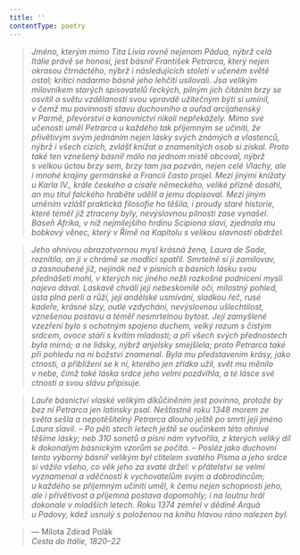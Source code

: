 ```yaml
---
title: ''
contentType: poetry
---
```


<section>

> 

> 

> 

> _Jméno, kterým mimo Tita Livia rovně nejenom Pádua, nýbrž celá Itálie právě se honosí, jest básníř František Petrarca, který nejen okrasou čtrnáctého, nýbrž i následujících století v učeném světě ostal; kritici nadarmo básně jeho lehčiti usilovali. Jsa velikým milovníkem starých spisovatelů řeckých, pilným jich čítáním brzy se osvítil a světu vzdělaností svou vpravdě užitečným býti si umínil, v čemž mu povinnosti stavu duchovního a ouřad arcijahenský v Parmě, převorství a kanovnictví nikoli nepřekážely. Mimo své učenosti uměl Petrarca u každého tak příjemným se učiniti, že přívětivým svým jednáním nejen lásky svých známých a vlastenců, nýbrž i všech cizích, zvlášť knížat a znamenitých osob si získal. Proto také ten vznešený básníř málo na jednom místě obcoval, nýbrž s velkou úctou brzy sem, brzy tam jsa pozván, nejen celé Vlachy, ale i mnohé krajiny ger­mánské a Francii často projel. Mezi jinými knížaty u Karla IV., krále českého a císaře německého, veliké přízně dosáhl, an mu titul falckého hraběte udělil a jemu dopisoval. Mezi jiným uměním vzlášť praktická filosofie ho těšila, i proudy staré historie, které téměř již ztraceny byly, nevýslovnou pilnosti zase vynašel. Báseň Afrika, v níž nejmilejšího hrdinu Scipiona slaví, zjednala mu bobkový věnec, který v Římě na Kapitolu s velikou slavností obdržel._

> _Jeho ohnivou obrazotvornou mysl krásná žena, Laura de Sade, roznítila, an ji v chrámě se modlící spatřil. Smrtelně si ji zamilovav, a zasnoubené již, nejinák než v písních a básních lásku svou přednášeti mohl, v kterých nic jiného nežli rozkošné podnícení mysli najevo dával. Laskavě chválí její nebeskomilé oči, milostný pohled, ústa plná perlí a růží, její andělské usmívání, sladkou řeč, rusé kadeře, krásné slzy, outlé vzdychání, nevýslovnou ušlechtilost, vznešenou postavu a téměř nesmrtelnou bytost. Její zamyšlené vzezření bylo s ochotným spojeno duchem, velký rozum s čistým srdcem, ovoce stáří s kvítím mladosti; a při všech svých přednostech byla mírná; a ne lidsky, nýbrž anjelsky smejšlela; proto Petrarca také při pohledu na ni božství znamenal. Byla mu představením krásy, jako ctnosti, a přiblížení se k ní, kterého jen zřídka užil, svět mu měnilo v nebe, čímž také láska srdce jeho velmi pozdvihla, a té lásce své ctnosti a svou slávu připisuje._

> _Lauře básnictví vlaské velikým díkůčiněním jest povinno, protože by bez ní Petrarca jen latinsky psal. Nešťastně roku 1348 morem ze světa sešla a nepotěšitelný Petrarca dlouho ještě po smrti její jméno Laura slavil. – Po pěti stech letech ještě se oučinkem této ohnivé těšíme lásky; neb 310 sonetů a písní nám vytvořila, z kterých veliký díl k dokonalým básnickým vzorům se počítá. – Posléz jako duchovní tento výborný básníř velikým byl ctitelem svatého Písma a jeho srdce si vážilo všeho, co věk jeho za svaté držel: v přátelství se velmi vyznamenal a vděčností k vychovatelům svým a dobrodincům; u každého se příjemným učiniti uměl, k čemu nejen schopnosti jeho, ale i přívětivost a příjemná postava dopomohly; i na loutnu hrál dokonale v mladších letech. Roku 1374 zemřel v dědině Arquà u Padovy, kdež usnulý s položenou na knihu hlavou ráno nalezen byl._

> — Milota Zdirad Polák  
> _Cesta do Itálie, 1820–22_

</section>
